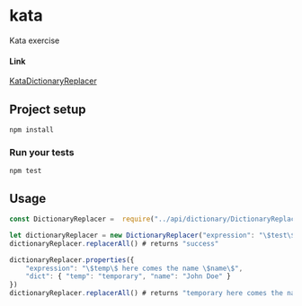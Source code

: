 # kata

Kata exercise

#### Link

[KataDictionaryReplacer](http://codingdojo.org/kata/DictionaryReplacer/)

## Project setup
```
npm install
```

### Run your tests
```
npm test
```

## Usage

```javascript
const DictionaryReplacer =  require("../api/dictionary/DictionaryReplacer")

let dictionaryReplacer = new DictionaryReplacer("expression": "\$test\$", "dict": { "test": "success" })
dictionaryReplacer.replacerAll() # returns "success"

dictionaryReplacer.properties({
    "expression": "\$temp\$ here comes the name \$name\$", 
    "dict": { "temp": "temporary", "name": "John Doe" }
})
dictionaryReplacer.replacerAll() # returns "temporary here comes the name John Doe"
```